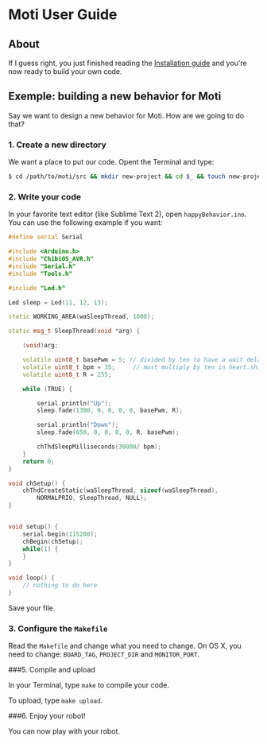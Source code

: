 # Moti User Guide

## About

If I guess right, you just finished reading the [Installation guide](./INSTALL.md) and you're now ready to build your own code.


## Exemple: building a new behavior for Moti

Say we want to design a new behavior for Moti. How are we going to do that?

### 1. Create a new directory

We want a place to put our code. Opent the Terminal and type:

```Bash
$ cd /path/to/moti/src && mkdir new-project && cd $_ && touch new-project.ino && cp ../../arduino-mk/examples/MakefileExample/Makefile-example.mk Makefile
```

### 2. Write your code

In your favorite text editor (like Sublime Text 2), open `happyBehavior.ino`. You can use the following example if you want:

```C++
#define serial Serial

#include <Arduino.h>
#include "ChibiOS_AVR.h"
#include "Serial.h"
#include "Tools.h"

#include "Led.h"

Led sleep = Led(11, 12, 13);

static WORKING_AREA(waSleepThread, 1000);

static msg_t SleepThread(void *arg) {

	(void)arg;

	volatile uint8_t basePwm = 5; // divided by ten to have a wait delay higher than 1ms
	volatile uint8_t bpm = 35;     // must multiply by ten in heart.shine();
	volatile uint8_t R = 255;

	while (TRUE) {

		serial.println("Up");
		sleep.fade(1300, 0, 0, 0, 0, basePwm, R);

		serial.println("Down");
		sleep.fade(650, 0, 0, 0, 0, R, basePwm);

		chThdSleepMilliseconds(30000/ bpm);
	}
	return 0;
}

void chSetup() {
	chThdCreateStatic(waSleepThread, sizeof(waSleepThread),
		NORMALPRIO, SleepThread, NULL);
}


void setup() {
	serial.begin(115200);
	chBegin(chSetup);
	while(1) {
	}
}

void loop() {
	// nothing to do here
}
```

Save your file.

### 3. Configure the `Makefile`

Read the `Makefile` and change what you need to change. On OS X, you need to change: `BOARD_TAG`, `PROJECT_DIR` and `MONITOR_PORT`.

###5. Compile and upload

In your Terminal, type `make` to compile your code.

To upload, type `make upload`.

###6. Enjoy your robot!

You can now play with your robot.
